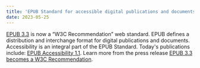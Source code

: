 ```yaml
---
title: 'EPUB Standard for accessible digital publications and documents'
date: 2023-05-25
---
```


[EPUB 3.3](https://www.w3.org/TR/2023/REC-epub-33-20230525/) is now a “W3C Recommendation” web standard. EPUB defines a distribution and interchange format for digital publications and documents. Accessibility is an integral part of the EPUB Standard. Today's publications include: [EPUB Accessibility 1.1](https://www.w3.org/TR/epub-a11y-11/). Learn more from the press release [EPUB 3.3 becomes a W3C Recommendation](https://w3.org/2023/05/pressrelease-epub33-rec.html.en).
